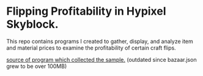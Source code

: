 # Flipping Profitability in Hypixel Skyblock.

This repo contains programs I created to gather, display, and analyze item and material prices to examine the profitability of certain craft flips.

[source of program which collected the sample.](https://github.com/yellowww/APstats-final-sample) (outdated since bazaar.json grew to be over 100MB)
